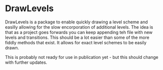 DrawLevels
==========

DrawLevels is a package to enable quickly drawing a level scheme and easilly allowing for the
slow encorporation of additional levels. The idea is that as a project goes forwards you can 
keep appending teh file with new levels and transitions. This should be a lot easier than some
of the more fiddly methods that exist. It allows for exact level schemes to be easily drawn.

This is probably not ready for use in publication yet - but this should change with further updates.



